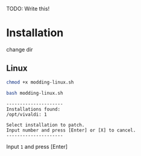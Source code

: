 TODO: Write this!

# Installation

change dir

## Linux
```sh
chmod +x modding-linux.sh
```

```sh
bash modding-linux.sh
```

```
---------------------
Installations found:
/opt/vivaldi: 1

Select installation to patch.
Input number and press [Enter] or [X] to cancel.
---------------------
```
Input `1` and press [Enter]
